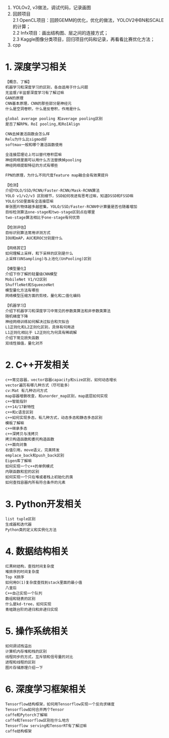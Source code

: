 

1. YOLOv2, v3做法，调试代码，记录画图  
2. 回顾项目  
  2.1 OpenCL项目：回顾GEMM的优化，优化的做法，YOLOV2中BN和SCALE的计算；  
  2.2 Infx项目：画出结构图、层之间的连接方式；  
  2.3 Kaggle图像分类项目，回归项目代码和记录，再看看比赛优化方法；  
3. cpp  

# 1. 深度学习相关

    【概念、了解】  
    机器学习和深度学习的区别，各自适用于什么问题  
    无监督/半监督深度学习有了解过嘛  
    GAN的原理  
    CNN基本原理，CNN的那些部分是神经元  
    什么是空洞卷积，什么是反卷积，作用是什么  
    
    global average pooling 和average pooling区别  
    是否了解RPN，RoI pooling,和RoIAlign  
      
    CNN去掉激活函数会怎么样  
    Relu为什么比sigmod好  
    softmax一般和哪个激活函数使用  
    
    全连接层理论上可以替代卷积层嘛  
    神经网络里面可以用什么方法替换掉pooling  
    神经网络提取特征的方式有哪些  
    
    FPN的原理，为什么不同尺度feature map融合会有效果提升  
    
    【检测】  
    介绍YOLO/SSD/RCNN/Faster-RCNN/Mask-RCNN算法  
    YOLO v1/v2/v3 区别细节，SSD如何改进有思考过嘛，知道DSSD和FSSD嘛  
    YOLO/SSD里面有全连接层嘛  
    单张图片物体越多越密集，YOLO/SSD/Faster-RCNN中计算量是否也随着增加  
    目标检测算法one-stage和two-stage区别点在哪里  
    two-stage算法相比于one-stage有何优势  
    
    【检测评估】  
    目标识别算法常用评测方式  
    IOU和mAP，AUC和ROC分别是什么  
    
    【网络其它】  
    如何理解上采样，和下采样的区别是什么   
    上采样(UNSampling)与上池化(UnPooling)区别  
     
    【模型量化】  
    介绍下你了解的轻量级CNN模型  
    MobileNet V1/V2区别  
    ShuffleNet和SqueezeNet  
    模型量化方法有哪些  
    网络模型压缩方面的剪枝，量化和二值化编码  
 
    【机器学习】  
    介绍下机器学习和深度学习中常见的参数类算法和非参数类算法  
    随机梯度下降  
    神经网络训练如何解决过拟合和欠拟合    
    L1正则化和L2正则化区别，具体有何用途  
    L1正则化相比于 L2正则化为何具有稀疏解  
    介绍下常见损失函数  
    双线性插值，量化对齐  
      
# 2. C++开发相关

    c++常见容器，vector容器capacity和size区别，如何动态增长  
    vector遍历有哪几种方式（尽可能多）   
    cv:Mat 有几种访问方式   
    map容器增删改查，和unorder_map区别，map底层如何实现  
    c++智能指针   
    c++14/17新特性  
    c++和c语言区别  
    c++如何实现多态，有几种方式，动态多态和静态多态区别   
    模板了解嘛  
    c++继承多态   
    c++深拷贝与浅拷贝    
    拷贝构造函数和委托构造函数  
    c++面向对象   
    右值引用，move语义，完美转发  
    emplace_back和push_back区别    
    Eigen库了解嘛  
    如何实现一个c++的单例模式  
    内联函数和宏的区别   
    如何实现一个只在堆或者栈上初始化的类  
    如何查找容器内所有符合条件的元素  
    
# 3. Python开发相关  
    list tuple区别  
    生成器和迭代器   
    Python类的定义和实例化方法  
    
# 4. 数据结构相关   
    红黑树结构，查找时间复杂度    
    堆排序的时间复杂度   
    Top K排序   
    如何用O(1)复杂度查找到stack里面的最小值   
    八皇后   
    C++自己实现一个队列   
    数组和链表的区别   
    什么是kd-tree，如何实现   
    青蛙跳台阶的递归和非递归实现  
    
# 5. 操作系统相关    
    如何调试栈溢出   
    计算机内存堆和栈的区别   
    线程同步的方式，互斥锁和信号量的对比   
    进程和线程的区别   
    图片存储原理介绍一下   
    
# 6. 深度学习框架相关   
    Tensorflow结构框架，如何用Tensorflow实现一个反向求梯度   
    Tensorflow如何合并两个Tensor   
    caffe和Pytorch了解嘛   
    caffe和Tensorflow区别在什么地方  
    Tensorflow serving和TensorRT有了解过嘛      
    caffe结构框架    

